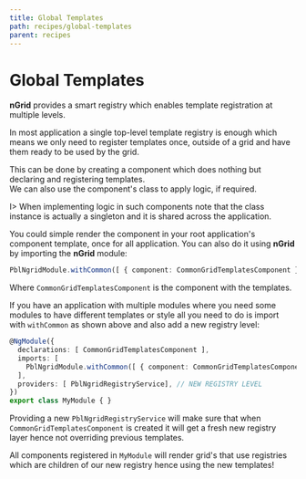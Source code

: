 ```yaml
---
title: Global Templates
path: recipes/global-templates
parent: recipes
---
```

# Global Templates

**nGrid** provides a smart registry which enables template registration at multiple levels.

In most application a single top-level template registry is enough which means we only need to register templates once, outside of a grid
and have them ready to be used by the grid.

This can be done by creating a component which does nothing but declaring and registering templates.  
We can also use the component's class to apply logic, if required.

I> When implementing logic in such components note that the class instance is actually a singleton and it is shared across the application.

<div pbl-example-view="pbl-global-templates-example"></div>

You could simple render the component in your root application's component template, once for all application.
You can also do it using **nGrid** by importing the **nGrid** module:

```typescript
PblNgridModule.withCommon([ { component: CommonGridTemplatesComponent } ]),
```

Where `CommonGridTemplatesComponent` is the component with the templates.

If you have an application with multiple modules where you need some modules to have different templates or style
all you need to do is import with `withCommon` as shown above and also add a new registry level:

```typescript
@NgModule({
  declarations: [ CommonGridTemplatesComponent ],
  imports: [
    PblNgridModule.withCommon([ { component: CommonGridTemplatesComponent } ]),
  ],
  providers: [ PblNgridRegistryService], // NEW REGISTRY LEVEL
})
export class MyModule { }
```

Providing a new `PblNgridRegistryService` will make sure that when `CommonGridTemplatesComponent` is created it will
get a fresh new registry layer hence not overriding previous templates.

All components registered in `MyModule` will render grid's that use registries which are children of our new registry hence using the new templates!

